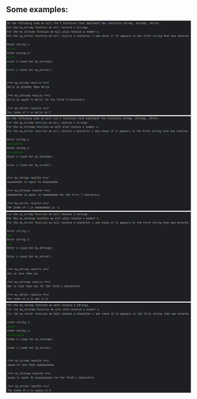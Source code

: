 ## Some examples:

![test1.png](test1.png)
![test2.png](test2.png)
![test3.png](test3.png)
![test4.png](test4.png)
